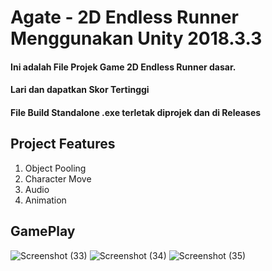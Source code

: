 # Agate - 2D Endless Runner Menggunakan Unity 2018.3.3
#### Ini adalah File Projek Game 2D Endless Runner dasar.
#### Lari dan dapatkan Skor Tertinggi 

#### File Build Standalone .exe terletak diprojek dan di Releases

## Project Features
<ol>
  <li>Object Pooling</li>
  <li>Character Move</li>
  <li>Audio</li>
  <li>Animation</li>
</ol>

## GamePlay

![Screenshot (33)](https://user-images.githubusercontent.com/75460067/133385030-078ac4ce-9981-4988-b279-620ff0be7de4.png)
![Screenshot (34)](https://user-images.githubusercontent.com/75460067/133385032-8a95f737-186b-460e-bf6c-adad9c59fee3.png)
![Screenshot (35)](https://user-images.githubusercontent.com/75460067/133385024-b05a4d06-0f39-49f6-8c71-73e3cf3f34ab.png)
